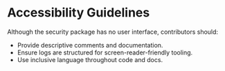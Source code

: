 # Accessibility Guidelines

Although the security package has no user interface, contributors should:

- Provide descriptive comments and documentation.
- Ensure logs are structured for screen-reader-friendly tooling.
- Use inclusive language throughout code and docs.
